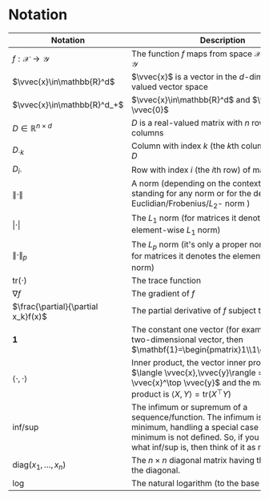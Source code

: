 # Notation
|Notation   | Description|
|-------------------------------------|--------------|
| $f:\mathcal{X}\rightarrow \mathcal{Y}$ |  The function $f$ maps from space $\mathcal{X}$ to the space $\mathcal{Y}$ |
| $\vvec{x}\in\mathbb{R}^d$ | $\vvec{x}$ is a vector in the $d$-dimensional real valued vector space |
| $\vvec{x}\in\mathbb{R}^d_+$ | $\vvec{x}\in\mathbb{R}^d$  and $\vvec{x}\geq \vvec{0}$  |
| $D\in\mathbb{R}^{n\times d}$ | $D$ is a real-valued matrix with $n$ rows and $d$ columns |
| $D_{\cdot k}$ | Column with index $k$ (the $k$th column) of matrix $D$ |
| $D_{i\cdot}$ | Row with index $i$ (the $i$th row) of matrix $D$ |
| $\lVert \cdot \rVert$ | A norm (depending on the context it is either standing for any norm or for the default Euclidian/Frobenius/$L_2$- norm ) |
| $\lvert \cdot \rvert$ | The $L_1$ norm (for matrices it denotes the element-wise $L_1$ norm) |
| $\lVert \cdot\rVert_p$ | The $L_p$ norm (it's only a proper norm for $p\geq 1$, for matrices it denotes the element-wise $L_p$ norm)|
| $\mathrm{tr}(\cdot)$ | The trace function|
| $\nabla f$ | The gradient of $f$|
| $\frac{\partial}{\partial x_k}f(x)$ | The partial derivative of $f$ subject to $x_k$ |
| $\mathbf{1}$ | The constant one vector (for example if $\mathbf{1}$ is a two-dimensional vector, then $\mathbf{1}=\begin{pmatrix}1\\1\end{pmatrix}$ |
| $\langle \cdot, \cdot \rangle$ | Inner product, the vector inner product is $\langle \vvec{x},\vvec{y}\rangle = \vvec{x}^\top \vvec{y}$ and the matrix inner product is $\langle X,Y\rangle = \mathrm{tr}(X^\top Y)$ |
| $\mathrm{inf}/\mathrm{sup}$ | The infimum or supremum of a sequence/function. The infimum is like the minimum, handling a special case where the minimum is not defined. So, if you don't know what inf/sup is, then think of it as min/max.|
| $\mathrm{diag}(x_1,\ldots,x_n)$ | The $n\times n$ diagonal matrix having the vector $\mathbf{x}$ on the diagonal. |
| $\log$ | The natural logarithm (to the base of $e$)|


